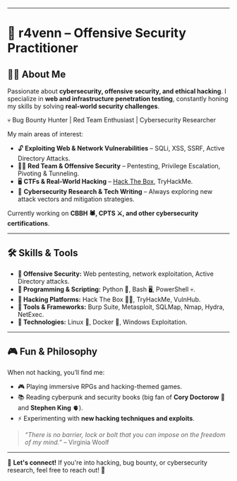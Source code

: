 <!--
**venomcrane/venomcrane** is a ✨ _special_ ✨ repository because its `README.md` (this file) appears on your GitHub profile.

Here are some ideas to get you started:

- 🔭 I’m currently working on ...
- 🌱 I’m currently learning ...
- 👯 I’m looking to collaborate on ...
- 🤔 I’m looking for help with ...
- 💬 Ask me about ...
- 📫 How to reach me: ...
- 😄 Pronouns: ...
- ⚡ Fun fact: ...
-->

---

# **👾 r4venn – Offensive Security Practitioner**  

## **👨‍💻 About Me**  
Passionate about **cybersecurity, offensive security, and ethical hacking**. I specialize in **web and infrastructure penetration testing**, constantly honing my skills by solving **real-world security challenges**.  
 
💀 Bug Bounty Hunter | Red Team Enthusiast | Cybersecurity Researcher  

My main areas of interest:  
- 🔓 **Exploiting Web & Network Vulnerabilities** – SQLi, XSS, SSRF, Active Directory Attacks.  
- 🕵️‍♂️ **Red Team & Offensive Security** – Pentesting, Privilege Escalation, Pivoting & Tunneling.  
- 🖥️ **CTFs & Real-World Hacking** – [Hack The Box](https://app.hackthebox.com/profile/802825), TryHackMe.  
- 📖 **Cybersecurity Research & Tech Writing** – Always exploring new attack vectors and mitigation strategies.  

Currently working on **CBBH 🕷️, CPTS ⚔️, and other cybersecurity certifications**.  

---

## **🛠️ Skills & Tools**  
- **🔹 Offensive Security:** Web pentesting, network exploitation, Active Directory attacks.  
- **🔹 Programming & Scripting:** Python 🐍, Bash 🖥️, PowerShell 💀.  
- **🔹 Hacking Platforms:** Hack The Box 🏴‍☠️, TryHackMe, VulnHub.  
- **🔹 Tools & Frameworks:** Burp Suite, Metasploit, SQLMap, Nmap, Hydra, NetExec.  
- **🔹 Technologies:** Linux 🐧, Docker 🐳, Windows Exploitation.  

---

## **🎮 Fun & Philosophy**  
When not hacking, you’ll find me:  
- 🎮 Playing immersive RPGs and hacking-themed games.  
- 📚 Reading cyberpunk and security books (big fan of **Cory Doctorow** 👾 and **Stephen King** 🫀).  
- ⚡ Experimenting with **new hacking techniques and exploits**.  

> *“There is no barrier, lock or bolt that you can impose on the freedom of my mind.”* – Virginia Woolf  

---

📩 **Let's connect!** If you're into hacking, bug bounty, or cybersecurity research, feel free to reach out! 🚀
